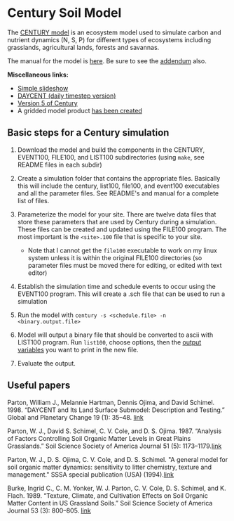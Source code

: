 # Century Soil Model

The [CENTURY model](https://www.nrel.colostate.edu/projects/century/) is an ecosystem model used to simulate carbon and nutrient dynamics (N, S, P) for different types of ecosystems including grasslands, agricultural lands, forests and savannas. 

The manual for the model is [here](https://www.nrel.colostate.edu/projects/century/MANUAL/html_manual/man96.html). Be sure to see the [addendum](http://www.nrel.colostate.edu/projects/century/MANUAL/html_manual/man96.html#ADDENDUM) also.

**Miscellaneous links:**

* [Simple slideshow](http://slideplayer.com/slide/4060115/)
* [DAYCENT (daily timestep version)](http://www.nrel.colostate.edu/projects/daycent-home.html)
* [Version 5 of Century](https://www.nrel.colostate.edu/projects/century5/_)
* A gridded model product [has been created](https://daac.ornl.gov/MODELS/guides/century_vemap.html)

## Basic steps for a Century simulation

1. Download the model and build the components in the CENTURY, EVENT100, FILE100, and LIST100 subdirectories (using `make`, see README files in each subdir)

2. Create a simulation folder that contains the appropriate files. Basically this will include the century, list100, file100, and event100 executables and all the parameter files. See README's and manual for a complete list of files.

3. Parameterize the model for your site.  There are twelve data files that store these parameters that are used by Century during a simulation. These files can be created and updated using the FILE100 program. The most important is the `<site>.100` file that is specific to your site.
    * Note that I cannot get the `file100` executable to work on my linux system unless it is within the original FILE100 directories (so parameter files must be moved there for editing, or edited with text editor)

4. Establish the simulation time and schedule events to occur using the EVENT100 program. This will create a .sch file that can be used to run a simulation

5. Run the model with `century -s <schedule.file> -n <binary.output.file>`

6. Model will output a binary file that should be converted to ascii with LIST100 program. Run `list100`, choose options, then the [output variables](http://www.nrel.colostate.edu/projects/century/MANUAL/html_manual/man96.html#OUT_VARS) you want to print in the new file.

6. Evaluate the output.

## Useful papers

Parton, William J., Melannie Hartman, Dennis Ojima, and David Schimel. 1998. “DAYCENT and Its Land Surface Submodel: Description and Testing.” Global and Planetary Change 19 (1): 35–48. [link](http://dx.doi.org/10.1016/S0921-8181(98)00040-X)

Parton, W. J., David S. Schimel, C. V. Cole, and D. S. Ojima. 1987. “Analysis of Factors Controlling Soil Organic Matter Levels in Great Plains Grasslands.” Soil Science Society of America Journal 51 (5): 1173–1179.[link](http://dx.doi.org/10.2136/sssaj1987.03615995005100050015x)

Parton, W. J., D. S. Ojima, C. V. Cole, and D. S. Schimel. "A general model for soil organic matter dynamics: sensitivity to litter chemistry, texture and management." SSSA special publication (USA) (1994).[link](https://dl.sciencesocieties.org/publications/books/abstracts/sssaspecialpubl/quantitativemod/169/preview)

Burke, Ingrid C., C. M. Yonker, W. J. Parton, C. V. Cole, D. S. Schimel, and K. Flach. 1989. “Texture, Climate, and Cultivation Effects on Soil Organic Matter Content in US Grassland Soils.” Soil Science Society of America Journal 53 (3): 800–805. [link](http://dx.doi.org/10.2136/sssaj1989.03615995005300030029x)

